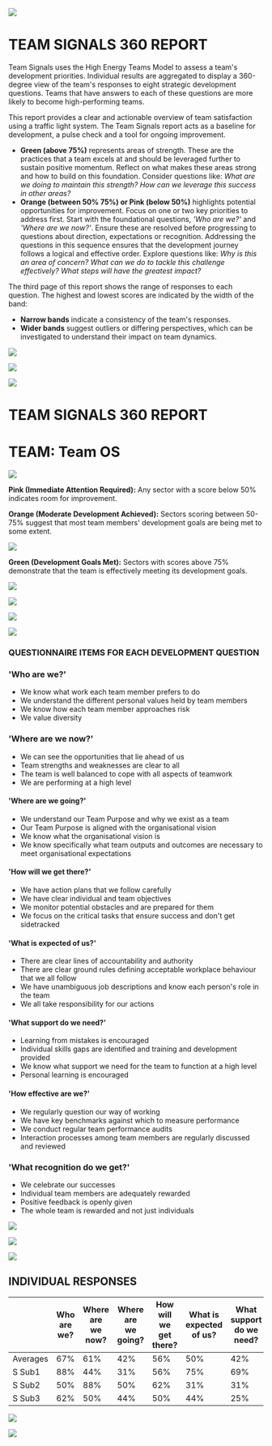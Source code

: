 ![](_page_0_Picture_0.jpeg)

# **TEAM SIGNALS 360 REPORT**

Team Signals uses the High Energy Teams Model to assess a team's development priorities. Individual results are aggregated to display a 360-degree view of the team's responses to eight strategic development questions. Teams that have answers to each of these questions are more likely to become high-performing teams.

This report provides a clear and actionable overview of team satisfaction using a traffic light system. The Team Signals report acts as a baseline for development, a pulse check and a tool for ongoing improvement.

- **Green (above 75%)** represents areas of strength. These are the practices that a team excels at and should be leveraged further to sustain positive momentum. Reflect on what makes these areas strong and how to build on this foundation. Consider questions like: *What are we doing to maintain this strength? How can we leverage this success in other areas?*
- **Orange (between 50% 75%) or Pink (below 50%)** highlights potential opportunities for improvement. Focus on one or two key priorities to address first. Start with the foundational questions, *'Who are we?'* and *'Where are we now?'*. Ensure these are resolved before progressing to questions about direction, expectations or recognition. Addressing the questions in this sequence ensures that the development journey follows a logical and effective order. Explore questions like: *Why is this an area of concern? What can we do to tackle this challenge effectively? What steps will have the greatest impact?*

The third page of this report shows the range of responses to each question. The highest and lowest scores are indicated by the width of the band:

- **Narrow bands** indicate a consistency of the team's responses.
- **Wider bands** suggest outliers or differing perspectives, which can be investigated to understand their impact on team dynamics.

![](_page_0_Picture_9.jpeg)

![](_page_0_Picture_10.jpeg)

![](_page_1_Picture_0.jpeg)

# **TEAM SIGNALS 360 REPORT**

# **TEAM: Team OS**

![](_page_1_Figure_3.jpeg)

**Pink (Immediate Attention Required):** Any sector with a score below 50% indicates room for improvement.

**Orange (Moderate Development Achieved):** Sectors scoring between 50-75% suggest that most team members' development goals are being met to some extent.

![](_page_1_Picture_7.jpeg)

**Green (Development Goals Met):** Sectors with scores above 75% demonstrate that the team is effectively meeting its development goals.

![](_page_1_Picture_9.jpeg)

![](_page_2_Picture_0.jpeg)

![](_page_2_Figure_2.jpeg)

![](_page_3_Picture_0.jpeg)

### **QUESTIONNAIRE ITEMS FOR EACH DEVELOPMENT QUESTION**

### **'Who are we?'**

- We know what work each team member prefers to do
- We understand the different personal values held by team members
- We know how each team member approaches risk
- We value diversity

### **'Where are we now?'**

- We can see the opportunities that lie ahead of us
- Team strengths and weaknesses are clear to all
- The team is well balanced to cope with all aspects of teamwork
- We are performing at a high level

#### **'Where are we going?'**

- We understand our Team Purpose and why we exist as a team
- Our Team Purpose is aligned with the organisational vision
- We know what the organisational vision is
- We know specifically what team outputs and outcomes are necessary to meet organisational expectations

#### **'How will we get there?'**

- We have action plans that we follow carefully
- We have clear individual and team objectives
- We monitor potential obstacles and are prepared for them
- We focus on the critical tasks that ensure success and don't get sidetracked

#### **'What is expected of us?'**

- There are clear lines of accountability and authority
- There are clear ground rules defining acceptable workplace behaviour that we all follow
- We have unambiguous job descriptions and know each person's role in the team
- We all take responsibility for our actions

#### **'What support do we need?'**

- Learning from mistakes is encouraged
- Individual skills gaps are identified and training and development provided
- We know what support we need for the team to function at a high level
- Personal learning is encouraged

#### **'How effective are we?'**

- We regularly question our way of working
- We have key benchmarks against which to measure performance
- We conduct regular team performance audits
- Interaction processes among team members are regularly discussed and reviewed

### **'What recognition do we get?'**

- We celebrate our successes
- Individual team members are adequately rewarded
- Positive feedback is openly given
- The whole team is rewarded and not just individuals

![](_page_3_Picture_42.jpeg)

![](_page_3_Picture_45.jpeg)

![](_page_4_Picture_0.jpeg)

## **INDIVIDUAL RESPONSES**

|          | Who are we? | Where are<br>we now? | Where are<br>we going? | How will we<br>get there? | What is<br>expected of us? | What support<br>do we need? | How effective<br>are we? | What recognition<br>do we get? |
|----------|-------------|----------------------|------------------------|---------------------------|----------------------------|-----------------------------|--------------------------|--------------------------------|
| Averages | 67%         | 61%                  | 42%                    | 56%                       | 50%                        | 42%                         | 71%                      | 54%                            |
| S Sub1   | 88%         | 44%                  | 31%                    | 56%                       | 75%                        | 69%                         | 56%                      | 50%                            |
| S Sub2   | 50%         | 88%                  | 50%                    | 62%                       | 31%                        | 31%                         | 94%                      | 56%                            |
| S Sub3   | 62%         | 50%                  | 44%                    | 50%                       | 44%                        | 25%                         | 62%                      | 56%                            |

![](_page_4_Picture_3.jpeg)

![](_page_4_Picture_5.jpeg)